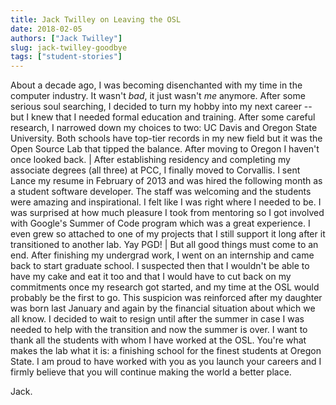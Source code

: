```yaml
---
title: Jack Twilley on Leaving the OSL
date: 2018-02-05
authors: ["Jack Twilley"]
slug: jack-twilley-goodbye
tags: ["student-stories"]
---
```


About a decade ago, I was becoming disenchanted with my time in the computer industry. It wasn't _bad_, it just wasn't
_me_ anymore. After some serious soul searching, I decided to turn my hobby into my next career -- but I knew that I
needed formal education and training. After some careful research, I narrowed down my choices to two: UC Davis and
Oregon State University. Both schools have top-tier records in my new field but it was the Open Source Lab that tipped
the balance. After moving to Oregon I haven't once looked back. | After establishing residency and completing my
associate degrees (all three) at PCC, I finally moved to Corvallis. I sent Lance my resume in February of 2013 and was
hired the following month as a student software developer. The staff was welcoming and the students were amazing and
inspirational. I felt like I was right where I needed to be. I was surprised at how much pleasure I took from mentoring
so I got involved with Google's Summer of Code program which was a great experience. I even grew so attached to one of
my projects that I still support it long after it transitioned to another lab. Yay PGD! | But all good things must come
to an end. After finishing my undergrad work, I went on an internship and came back to start graduate school. I
suspected then that I wouldn't be able to have my cake and eat it too and that I would have to cut back on my
commitments once my research got started, and my time at the OSL would probably be the first to go. This suspicion was
reinforced after my daughter was born last January and again by the financial situation about which we all know. I
decided to wait to resign until after the summer in case I was needed to help with the transition and now the summer is
over. I want to thank all the students with whom I have worked at the OSL. You're what makes the lab what it is: a
finishing school for the finest students at Oregon State. I am proud to have worked with you as you launch your careers
and I firmly believe that you will continue making the world a better place.

Jack.
